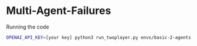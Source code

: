 # Multi-Agent-Failures
Running the code
```bash
OPENAI_API_KEY=[your key] python3 run_twoplayer.py envs/basic-2-agents.0.2.json --num_steps 10
```

